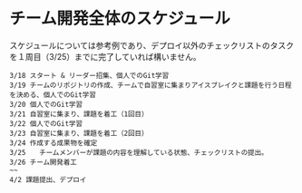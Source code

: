 # チーム開発全体のスケジュール

スケジュールについては参考例であり、デプロイ以外のチェックリストのタスクを１周目（3/25）までに完了していれば構いません。

```
3/18 スタート & リーダー招集、個人でのGit学習
3/19 チームのリポジトリの作成、チームで自習室に集まりアイスブレイクと課題を行う日程を決める、個人でのGit学習
3/20 個人でのGit学習
3/21 自習室に集まり、課題を着工（1回目）
3/22 個人でのGit学習
3/23 自習室に集まり、課題を着工（2回目）
3/24 作成する成果物を確定
3/25　　チームメンバーが課題の内容を理解している状態、チェックリストの提出。
3/26 チーム開発着工
~~
4/2 課題提出、デプロイ
```
